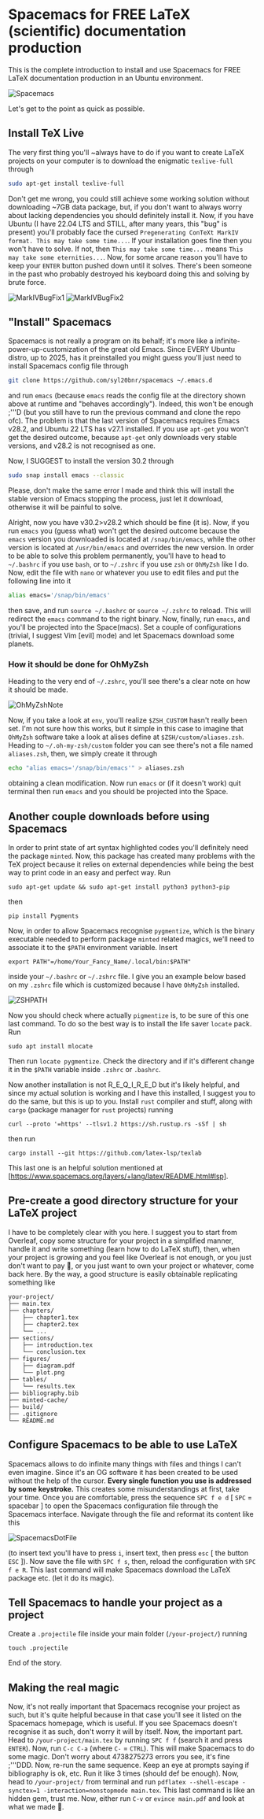 # Spacemacs for FREE LaTeX (scientific) documentation production

This is the complete introduction to install and use Spacemacs for FREE LaTeX documentation production in an Ubuntu environment.

![Spacemacs](./Spacemacs.png)

Let's get to the point as quick as possible.

## Install TeX Live

The very first thing you'll ~always have to do if you want to create LaTeX projects on your computer is to download the enigmatic ```texlive-full``` through
```bash
sudo apt-get install texlive-full
```
Don't get me wrong, you could still achieve some working solution without downloading ~7GB data package, but, if you don't want to always worry about lacking dependencies you should definitely install it. Now, if you have Ubuntu (I have 22.04 LTS and STILL, after many years, this "bug" is present) you'll probably face the cursed ```Pregenerating ConTeXt MarkIV format. This may take some time...```. If your installation goes fine then you won't have to solve. If not, then ```This may take some time...``` means ```This may take some eternities...```. Now, for some arcane reason you'll have to keep your ```ENTER``` button pushed down until it solves. There's been someone in the past who probably destroyed his keyboard doing this and solving by brute force.

![MarkIVBugFix1](./MarkIVFormatBugFix1.png)
![MarkIVBugFix2](./MarkIVFormatBugFix2.png)

## "Install" Spacemacs

Spacemacs is not really a program on its behalf; it's more like a infinite-power-up-customization of the great old Emacs. Since EVERY Ubuntu distro, up to 2025, has it preinstalled you might guess you'll just need to install Spacemacs config file through
```bash
git clone https://github.com/syl20bnr/spacemacs ~/.emacs.d
```
and run ```emacs``` (because ```emacs``` reads the config file at the directory shown above at runtime and "behaves accordingly"). Indeed, this won't be enough ;'''D (but you still have to run the previous command and clone the repo ofc). The problem is that the last version of Spacemacs requires Emacs v28.2, and Ubuntu 22 LTS has v27.1 installed. If you use ```apt-get``` you won't get the desired outcome, because ```apt-get``` only downloads very stable versions, and v28.2 is not recognised as one.

Now, I SUGGEST to install the version 30.2 through
```bash
sudo snap install emacs --classic
```
Please, don't make the same error I made and think this will install the stable version of Emacs stopping the process, just let it download, otherwise it will be painful to solve.

Alright, now you have v30.2>v28.2 which should be fine (it is). Now, if you run ```emacs``` you (guess what) won't get the desired outcome because the ```emacs``` version you downloaded is located at ```/snap/bin/emacs```, while the other version is located at ```/usr/bin/emacs``` and overrides the new version. In order to be able to solve this problem permanently, you'll have to head to ```~/.bashrc``` if you use ```bash```, or to ```~/.zshrc``` if you use ```zsh``` or ```OhMyZsh``` like I do. Now, edit the file with ```nano``` or whatever you use to edit files and put the following line into it
```bash
alias emacs='/snap/bin/emacs'
```
then save, and run ```source ~/.bashrc``` or ```source ~/.zshrc``` to reload. This will redirect the ```emacs``` command to the right binary. Now, finally, run ```emacs```, and you'll be projected into the Space(macs). Set a couple of configurations (trivial, I suggest Vim [evil] mode) and let Spacemacs download some planets.

### How it should be done for OhMyZsh

Heading to the very end of ```~/.zshrc```, you'll see there's a clear note on how it should be made.

![OhMyZshNote](OhMyZshNote.png)

Now, if you take a look at ```env```, you'll realize ```$ZSH_CUSTOM``` hasn't really been set. I'm not sure how this works, but it simple in this case to imagine that ```OhMyZsh``` software take a look at alises define at ```$ZSH/custom/aliases.zsh```. Heading to ```~/.oh-my-zsh/custom``` folder you can see there's not a file named ```aliases.zsh```, then, we simply create it through
```bash
echo "alias emacs='/snap/bin/emacs'" > aliases.zsh
```
obtaining a clean modification. Now run ```emacs``` or (if it doesn't work) quit terminal then run ```emacs``` and you should be projected into the Space.

## Another couple downloads before using Spacemacs

In order to print state of art syntax highlighted codes you'll definitely need the package ```minted```. Now, this package has created many problems with the TeX project because it relies on external dependencies while being the best way to print code in an easy and perfect way. Run
```
sudo apt-get update && sudo apt-get install python3 python3-pip
```
then
```
pip install Pygments
```
Now, in order to allow Spacemacs recognise ```pygmentize```, which is the binary executable needed to perform package ```minted``` related magics, we'll need to associate it to the ```$PATH``` environment variable. Insert
```
export PATH"=/home/Your_Fancy_Name/.local/bin:$PATH"
```
inside your ```~/.bashrc``` or ```~/.zshrc``` file. I give you an example below based on my ```.zshrc``` file which is customized because I have ```OhMyZsh``` installed.

![ZSHPATH](ZSHPATH.png)

Now you should check where actually ```pigmentize``` is, to be sure of this one last command. To do so the best way is to install the life saver ```locate``` pack. Run
```
sudo apt install mlocate
```
Then run ```locate pygmentize```. Check the directory and if it's different change it in the ```$PATH``` variable inside ```.zshrc``` or ```.bashrc```.

Now another installation is not R_E_Q_I_R_E_D but it's likely helpful, and since my actual solution is working and I have this installed, I suggest you to do the same, but this is up to you. Install ```rust``` compiler and stuff, along with ```cargo``` (package manager for ```rust``` projects) running
```
curl --proto '=https' --tlsv1.2 https://sh.rustup.rs -sSf | sh
```
then run
```
cargo install --git https://github.com/latex-lsp/texlab
```
This last one is an helpful solution mentioned at [https://www.spacemacs.org/layers/+lang/latex/README.html#lsp].

## Pre-create a good directory structure for your LaTeX project

I have to be completely clear with you here. I suggest you to start from Overleaf, copy some structure for your project in a simplified manner, handle it and write something (learn how to do LaTeX stuff), then, when your project is growing and you feel like Overleaf is not enough, or you just don't want to pay 🤑, or you just want to own your project or whatever, come back here. By the way, a good structure is easily obtainable replicating something like
```
your-project/
├── main.tex
├── chapters/
│   ├── chapter1.tex
│   ├── chapter2.tex
│   └── ...
├── sections/
│   ├── introduction.tex
│   └── conclusion.tex
├── figures/
│   ├── diagram.pdf
│   └── plot.png
├── tables/
│   └── results.tex
├── bibliography.bib
├── minted-cache/
├── build/
├── .gitignore
└── README.md
```

## Configure Spacemacs to be able to use LaTeX

Spacemacs allows to do infinite many things with files and things I can't even imagine. Since it's an OG software it has been created to be used without the help of the cursor. **Every single function you use is addressed by some keystroke.** This creates some misunderstandings at first, take your time. Once you are comfortable, press the sequence ```SPC f e d``` [ ```SPC``` = spacebar ] to open the Spacemacs configuration file through the Spacemacs interface. Navigate through the file and reformat its content like this

![SpacemacsDotFile](SpacemacsDotFile.png)

(to insert text you'll have to press ```i```, insert text, then press ```esc``` [ the button ``ESC`` ]). Now save the file with ```SPC f s```, then, reload the configuration with ```SPC f e R```. This last command will make Spacemacs download the LaTeX package etc. (let it do its magic).

## Tell Spacemacs to handle your project as a project

Create a ```.projectile``` file inside your main folder (```/your-project/```) running
```
touch .projectile
```
End of the story.

## Making the real magic

Now, it's not really important that Spacemacs recognise your project as such, but it's quite helpful because in that case you'll see it listed on the Spacemacs homepage, which is useful. If you see Spacemacs doesn't recognise it as such, don't worry it will by itself. Now, the important part. Head to ```/your-project/main.tex``` by running ```SPC f f``` (search it and press ```ENTER```). Now, run ```C-c C-a``` (where ```C-``` = ```CTRL```). This will make Spacemacs to do some magic. Don't worry about 4738275273 errors you see, it's fine ;'''DDD. Now, re-run the same sequence. Keep an eye at prompts saying if bibliography is ok, etc. Run it like 3 times (should def be enough). Now, head to ```/your-project/``` from terminal and run ```pdflatex --shell-escape -synctex=1 -interaction=nonstopmode main.tex```. This last command is like an hidden gem, trust me. Now, either run ```C-v``` or ```evince main.pdf``` and look at what we made 🥹.

